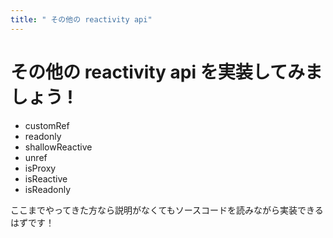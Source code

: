 ```yaml
---
title: " その他の reactivity api"
---
```


# その他の reactivity api を実装してみましょう !

- customRef
- readonly
- shallowReactive
- unref
- isProxy
- isReactive
- isReadonly

ここまでやってきた方なら説明がなくてもソースコードを読みながら実装できるはずです！
